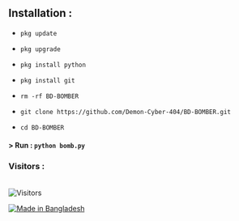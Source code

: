 ## Installation :

* `pkg update`

* `pkg upgrade`

* `pkg install python`

* `pkg install git`



* `rm -rf BD-BOMBER`

* `git clone https://github.com/Demon-Cyber-404/BD-BOMBER.git`

* `cd BD-BOMBER`

#### > Run : `python bomb.py`


<h3>Visitors :</h3><br>
<img src="https://profile-counter.glitch.me/Demon-Cyber-404/count.svg" alt="Visitors">

<p align="left">
<a href="#"><img title="Made in Bangladesh" src="https://img.shields.io/badge/MADE%20IN-BANGLADESH-green?colorA=%23ff0000&colorB=%23017e40&style=for-the-badge"></a>
